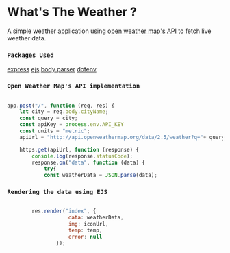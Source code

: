 # What's The Weather ?
A simple weather application using [open weather map's API](https://openweathermap.org/) to fetch live weather data.


### `Packages Used`
[express](https://expressjs.com/)
[ejs](https://ejs.com/)
[body parser](https://www.npmjs.com/package/body-parser)
[dotenv](https://www.npmjs.com/package/dotenv)



### `Open Weather Map's API implementation`
```` javascript

app.post("/", function (req, res) {
	let city = req.body.cityName;
	const query = city;
	const apiKey = process.env.API_KEY 
	const units = "metric";	
	apiUrl = "http://api.openweathermap.org/data/2.5/weather?q="+ query +"&units="+ units +"&appid=" + apiKey +"";

	https.get(apiUrl, function (response) {
		console.log(response.statusCode);
		response.on("data", function (data) {
			try{
			const weatherData = JSON.parse(data);
````


### `Rendering the data using EJS `

``` javascript

  		res.render("index", {
                    data: weatherData,
                    img: iconUrl,
                    temp: temp,
                    error: null
                });

```
